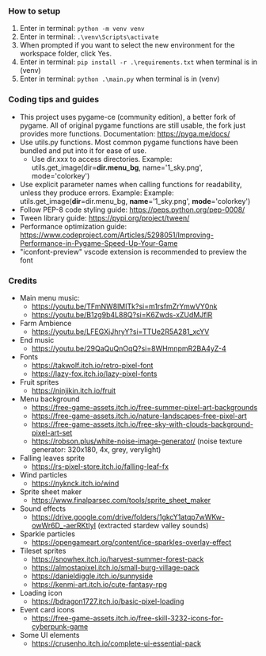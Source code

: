 ### How to setup
1. Enter in terminal: `python -m venv venv`
2. Enter in terminal: `.\venv\Scripts\activate`
3. When prompted if you want to select the new environment for the workspace folder, click Yes.
4. Enter in terminal: `pip install -r .\requirements.txt` when terminal is in (venv)
5. Enter in terminal: `python .\main.py` when terminal is in (venv)

### Coding tips and guides
- This project uses pygame-ce (community edition), a better fork of pygame. All of original pygame functions are still usable, the fork just provides more functions. Documentation: https://pyga.me/docs/
- Use utils.py functions. Most common pygame functions have been bundled and put into it for ease of use.
    - Use dir.xxx to access directories. Example: utils.get_image(dir=**dir.menu_bg**, name='1_sky.png', mode='colorkey')
- Use explicit parameter names when calling functions for readability, unless they produce errors. Example: Example: utils.get_image(**dir**=dir.menu_bg, **name**='1_sky.png', **mode**='colorkey')
- Follow PEP-8 code styling guide: https://peps.python.org/pep-0008/
- Tween library guide: https://pypi.org/project/tween/
- Performance optimization guide: https://www.codeproject.com/Articles/5298051/Improving-Performance-in-Pygame-Speed-Up-Your-Game
- "iconfont-preview" vscode extension is recommended to preview the font

### Credits
- Main menu music:
    - https://youtu.be/TFmNW8lMITk?si=m1rsfmZrYmwVY0nk
    - https://youtu.be/B1zg9b4L88Q?si=K6Zwds-xZUdMJflR
- Farm Ambience
    - https://youtu.be/LFEGXjJhryY?si=TTUe2R5A281_xcYV
- End music
    - https://youtu.be/29QaQuQnOqQ?si=8WHmnpmR2BA4yZ-4
- Fonts
    - https://takwolf.itch.io/retro-pixel-font
    - https://lazy-fox.itch.io/lazy-pixel-fonts
- Fruit sprites
    - https://ninjikin.itch.io/fruit
- Menu background
    - https://free-game-assets.itch.io/free-summer-pixel-art-backgrounds
    - https://free-game-assets.itch.io/nature-landscapes-free-pixel-art
    - https://free-game-assets.itch.io/free-sky-with-clouds-background-pixel-art-set
    - https://robson.plus/white-noise-image-generator/ (noise texture generator: 320x180, 4x, grey, verylight)
- Falling leaves sprite
    - https://rs-pixel-store.itch.io/falling-leaf-fx
- Wind particles
    - https://nyknck.itch.io/wind
- Sprite sheet maker
    - https://www.finalparsec.com/tools/sprite_sheet_maker
- Sound effects
    - https://drive.google.com/drive/folders/1gkcY1atqp7wWKw-owWr6D_-aerRKtIyI (extracted stardew valley sounds)
- Sparkle particles
    - https://opengameart.org/content/ice-sparkles-overlay-effect
- Tileset sprites
    - https://snowhex.itch.io/harvest-summer-forest-pack
    - https://almostapixel.itch.io/small-burg-village-pack
    - https://danieldiggle.itch.io/sunnyside
    - https://kenmi-art.itch.io/cute-fantasy-rpg
- Loading icon
    - https://bdragon1727.itch.io/basic-pixel-loading
- Event card icons
    - https://free-game-assets.itch.io/free-skill-3232-icons-for-cyberpunk-game
- Some UI elements
    - https://crusenho.itch.io/complete-ui-essential-pack